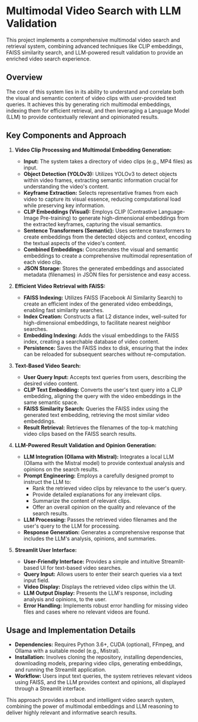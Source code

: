 # Multimodal Video Search with LLM Validation

This project implements a comprehensive multimodal video search and retrieval system, combining advanced techniques like CLIP embeddings, FAISS similarity search, and LLM-powered result validation to provide an enriched video search experience.

## Overview

The core of this system lies in its ability to understand and correlate both the visual and semantic content of video clips with user-provided text queries. It achieves this by generating rich multimodal embeddings, indexing them for efficient retrieval, and then leveraging a Language Model (LLM) to provide contextually relevant and opinionated results.

## Key Components and Approach

1.  **Video Clip Processing and Multimodal Embedding Generation:**
    * **Input:** The system takes a directory of video clips (e.g., MP4 files) as input.
    * **Object Detection (YOLOv3):** Utilizes YOLOv3 to detect objects within video frames, extracting semantic information crucial for understanding the video's content.
    * **Keyframe Extraction:** Selects representative frames from each video to capture its visual essence, reducing computational load while preserving key information.
    * **CLIP Embeddings (Visual):** Employs CLIP (Contrastive Language-Image Pre-training) to generate high-dimensional embeddings from the extracted keyframes, capturing the visual semantics.
    * **Sentence Transformers (Semantic):** Uses sentence transformers to create embeddings from the detected objects and context, encoding the textual aspects of the video's content.
    * **Combined Embeddings:** Concatenates the visual and semantic embeddings to create a comprehensive multimodal representation of each video clip.
    * **JSON Storage:** Stores the generated embeddings and associated metadata (filenames) in JSON files for persistence and easy access.

2.  **Efficient Video Retrieval with FAISS:**
    * **FAISS Indexing:** Utilizes FAISS (Facebook AI Similarity Search) to create an efficient index of the generated video embeddings, enabling fast similarity searches.
    * **Index Creation:** Constructs a flat L2 distance index, well-suited for high-dimensional embeddings, to facilitate nearest neighbor searches.
    * **Embedding Indexing:** Adds the visual embeddings to the FAISS index, creating a searchable database of video content.
    * **Persistence:** Saves the FAISS index to disk, ensuring that the index can be reloaded for subsequent searches without re-computation.

3.  **Text-Based Video Search:**
    * **User Query Input:** Accepts text queries from users, describing the desired video content.
    * **CLIP Text Embedding:** Converts the user's text query into a CLIP embedding, aligning the query with the video embeddings in the same semantic space.
    * **FAISS Similarity Search:** Queries the FAISS index using the generated text embedding, retrieving the most similar video embeddings.
    * **Result Retrieval:** Retrieves the filenames of the top-k matching video clips based on the FAISS search results.

4.  **LLM-Powered Result Validation and Opinion Generation:**
    * **LLM Integration (Ollama with Mistral):** Integrates a local LLM (Ollama with the Mistral model) to provide contextual analysis and opinions on the search results.
    * **Prompt Engineering:** Employs a carefully designed prompt to instruct the LLM to:
        * Rank the retrieved video clips by relevance to the user's query.
        * Provide detailed explanations for any irrelevant clips.
        * Summarize the content of relevant clips.
        * Offer an overall opinion on the quality and relevance of the search results.
    * **LLM Processing:** Passes the retrieved video filenames and the user's query to the LLM for processing.
    * **Response Generation:** Generates a comprehensive response that includes the LLM's analysis, opinions, and summaries.

5.  **Streamlit User Interface:**
    * **User-Friendly Interface:** Provides a simple and intuitive Streamlit-based UI for text-based video searches.
    * **Query Input:** Allows users to enter their search queries via a text input field.
    * **Video Display:** Displays the retrieved video clips within the UI.
    * **LLM Output Display:** Presents the LLM's response, including analysis and opinions, to the user.
    * **Error Handling:** Implements robust error handling for missing video files and cases where no relevant videos are found.

## Usage and Implementation Details

* **Dependencies:** Requires Python 3.6+, CUDA (optional), FFmpeg, and Ollama with a suitable model (e.g., Mistral).
* **Installation:** Involves cloning the repository, installing dependencies, downloading models, preparing video clips, generating embeddings, and running the Streamlit application.
* **Workflow:** Users input text queries, the system retrieves relevant videos using FAISS, and the LLM provides context and opinions, all displayed through a Streamlit interface.

This approach provides a robust and intelligent video search system, combining the power of multimodal embeddings and LLM reasoning to deliver highly relevant and informative search results.
